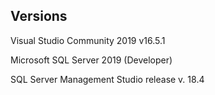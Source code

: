 ## Versions
Visual Studio Community 2019 v16.5.1

Microsoft SQL Server 2019 (Developer)

SQL Server Management Studio release v. 18.4
